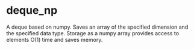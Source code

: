 # deque_np
A deque based on numpy. Saves an array of the specified dimension and the specified data type.
Storage as a numpy array provides access to elements O(1) time and saves memory.